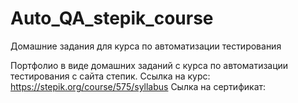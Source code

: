 # Auto_QA_stepik_course
Домашние задания для курса по автоматизации тестирования

Портфолио в виде домашних заданий с курса по автоматизации тестирования с сайта степик. Ссылка на курс: https://stepik.org/course/575/syllabus
Сылка на сертификат: 

